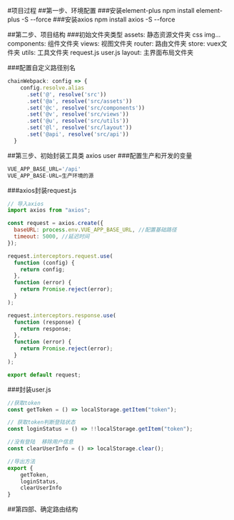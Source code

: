#项目过程
##第一步、环境配置
###安装element-plus
    npm install element-plus -S --force
###安装axios
    npm install axios -S --force

##第二步、项目结构
###初始文件夹类型
assets: 静态资源文件夹 css img...
components: 组件文件夹
views: 视图文件夹
router: 路由文件夹
store: vuex文件夹
utils: 工具文件夹  request.js  user.js
layout: 主界面布局文件夹

###配置自定义路径别名
```js
chainWebpack: config => {
    config.resolve.alias
      .set('@', resolve('src'))
      .set('@a', resolve('src/assets'))
      .set('@c', resolve('src/components'))
      .set('@v', resolve('src/views'))
      .set('@u', resolve('src/utils'))
      .set('@l', resolve('src/layout'))
      .set('@api', resolve('src/api'))
  }
```
##第三步、初始封装工具类 axios user
###配置生产和开发的变量
```js
VUE_APP_BASE_URL='/api'
VUE_APP_BASE-URL=生产环境的源
```
###axios封装request.js
```js
// 导入axios
import axios from "axios";

const request = axios.create({
  baseURL: process.env.VUE_APP_BASE_URL, //配置基础路径
  timeout: 5000, //延迟时间
});

request.interceptors.request.use(
  function (config) {
    return config;
  },
  function (error) {
    return Promise.reject(error);
  }
);

request.interceptors.response.use(
  function (response) {
    return response;
  },
  function (error) {
    return Promise.reject(error);
  }
);

export default request;
```

###封装user.js
```js
//获取token
const getToken = () => localStorage.getItem("token");

// 获取token判断登陆状态
const loginStatus = () => !!localStorage.getItem("token");

//没有登陆  移除用户信息
const clearUserInfo = () => localStorage.clear();

//导出方法
export {
    getToken,
    loginStatus,
    clearUserInfo
}
```
##第四部、确定路由结构


